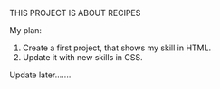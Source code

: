 THIS PROJECT IS ABOUT RECIPES

My plan:
1) Create a first project, that shows my skill in HTML.
2) Update it with new skills in CSS.

Update later.......